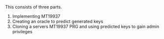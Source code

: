 This consists of three parts.

1. Implementing MT19937
2. Creating an oracle to predict generated keys
3. Cloning a servers MT19937 PRG and using predicted keys to gain admin privileges



